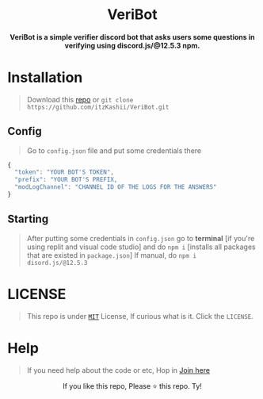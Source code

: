 <h1 align="center">VeriBot</h1>
<h4 align="center">VeriBot is a simple verifier discord bot that asks users some questions in verifying using discord.js/@12.5.3 npm.</h4>

# Installation
>
> Download this [repo](https://github.com/itzKashii/VeriBot) or `git clone https://github.com/itzKashii/VeriBot.git`

## Config
>
> Go to `config.json` file and put some credentials there
```js
{
  "token": "YOUR BOT'S TOKEN",
  "prefix": "YOUR BOT'S PREFIX,
  "modLogChannel": "CHANNEL ID OF THE LOGS FOR THE ANSWERS"
}
```
## Starting
>
> After putting some credentials in `config.json` go to **terminal** [if you're using replit and visual code studio]
> and do `npm i` [installs all packages that are existed in `package.json`]
> If manual, do `npm i disord.js/@12.5.3`


# LICENSE
> This repo is under [`MIT`](https://github.com/itzKashii/VeriBot/blob/main/LICENSE) License, If curious what is it. Click the `LICENSE`.


# Help
> If you need help about the code or etc, Hop in [Join here](https://discord.gg/saike)

<footer align=center>
  If you like this repo, Please ⭐ this repo. Ty!
</footer>
